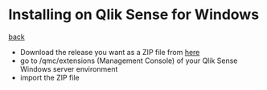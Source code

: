 # Installing on Qlik Sense for Windows

[back](./readme.md)

* Download the release you want as a ZIP file from [here](https://github.com/ChristofSchwarz/db-ext-guidedtour-2/releases)
* go to /qmc/extensions (Management Console) of your Qlik Sense Windows server environment
* import the ZIP file
